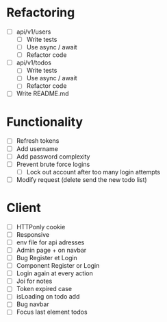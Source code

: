 # Refactoring

* [ ] api/v1/users
  * [ ] Write tests
  * [ ] Use async / await
  * [ ] Refactor code
* [ ] api/v1/todos
  * [ ] Write tests
  * [ ] Use async / await
  * [ ] Refactor code
* [ ] Write README.md

# Functionality

* [ ] Refresh tokens
* [ ] Add username
* [ ] Add password complexity
* [ ] Prevent brute force logins
  * [ ] Lock out account after too many login attempts
* [ ] Modify request (delete send the new todo list)

# Client

* [ ] HTTPonly cookie
* [ ] Responsive 
* [ ] env file for api adresses
* [ ] Admin page + on navbar
* [ ] Bug Register et Login
* [ ] Component Register or Login
* [ ] Login again at every action
* [ ] Joi for notes
* [ ] Token expired case
* [ ] isLoading on todo add
* [ ] Bug navbar
* [ ] Focus last element todos
